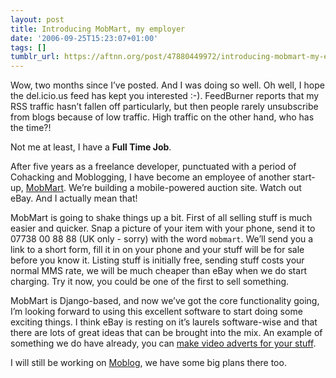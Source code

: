 ```yaml
---
layout: post
title: Introducing MobMart, my employer
date: '2006-09-25T15:23:07+01:00'
tags: []
tumblr_url: https://aftnn.org/post/47880449972/introducing-mobmart-my-employer
---
```

<p>Wow, two months since I&rsquo;ve posted. And I was doing so well. Oh well, I hope the del.icio.us feed has kept you interested :-). FeedBurner reports that my RSS traffic hasn&rsquo;t fallen off particularly, but then people rarely unsubscribe from blogs because of low traffic. High traffic on the other hand, who has the time?!</p>
<p>Not me at least, I have a <strong>Full Time Job</strong>.</p>
<p>After five years as a freelance developer, punctuated with a period of Cohacking and Moblogging, I have become an employee of another start-up, <a href="http://www.mobmart.com/">MobMart</a>. We&rsquo;re building a mobile-powered auction site. Watch out eBay. And I actually mean that!</p>
<p>MobMart is going to shake things up a bit. First of all selling stuff is much easier and quicker. Snap a picture of your item with your phone, send it to 07738 00 88 88 (UK only - sorry) with the word <code>mobmart</code>. We&rsquo;ll send you a link to a short form, fill it in on your phone and your stuff will be for sale before you know it. Listing stuff is initially free, sending stuff costs your normal MMS rate, we will be much cheaper than eBay when we do start charging. Try it now, you could be one of the first to sell something.</p>
<p>MobMart is Django-based, and now we&rsquo;ve got the core functionality going, I&rsquo;m looking forward to using this excellent software to start doing some exciting things. I think eBay is resting on it&rsquo;s laurels software-wise and that there are lots of great ideas that can be brought into the mix. An example of something we do have already, you can <a href="http://www.mobmart.com/search/?video=video">make video adverts for your stuff</a>.</p>
<p>I will still be working on <a href="http://moblog.co.uk/">Moblog</a>, we have some big plans there too.</p>
